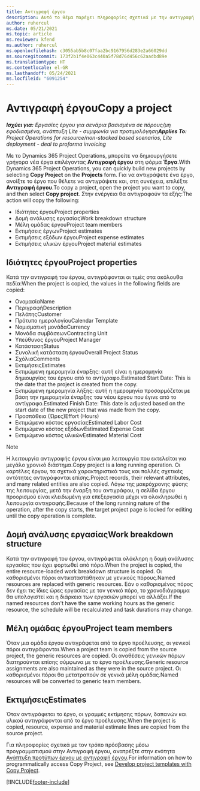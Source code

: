 ```yaml
---
title: Αντιγραφή έργου
description: Αυτό το θέμα παρέχει πληροφορίες σχετικά με την αντιγραφή έρων στο Dynamics 365 Project Operations.
author: ruhercul
ms.date: 05/21/2021
ms.topic: article
ms.reviewer: kfend
ms.author: ruhercul
ms.openlocfilehash: c3055ab5b8c07faa2bc9167956d283e2a66029dd
ms.sourcegitcommit: 173f2b1f4e063c440a5f78d76d456c62aadbd89e
ms.translationtype: HT
ms.contentlocale: el-GR
ms.lasthandoff: 05/24/2021
ms.locfileid: "6091254"
---
```

# <a name="copy-a-project"></a><span data-ttu-id="251f1-103">Αντιγραφή έργου</span><span class="sxs-lookup"><span data-stu-id="251f1-103">Copy a project</span></span>

<span data-ttu-id="251f1-104">_**Ισχύει για:** Εργασίες έργου για σενάρια βασισμένα σε πόρους/μη εφοδιασμένα, ανάπτυξη Lite - συμφωνία για προτιμολόγηση_</span><span class="sxs-lookup"><span data-stu-id="251f1-104">_**Applies To:** Project Operations for resource/non-stocked based scenarios, Lite deployment - deal to proforma invoicing_</span></span>

<span data-ttu-id="251f1-105">Με το Dynamics 365 Project Operations, μπορείτε να δημιουργήσετε γρήγορα νέα έργα επιλέγοντας **Αντιγραφή έργου** στη φόρμα **Έργα**.</span><span class="sxs-lookup"><span data-stu-id="251f1-105">With Dynamics 365 Project Operations, you can quickly build new projects by selecting **Copy Project** on the **Projects** form.</span></span> <span data-ttu-id="251f1-106">Για να αντιγράψετε ένα έργο, ανοίξτε το έργο που θέλετε να αντιγράψετε και, στη συνέχεια, επιλέξτε **Αντιγραφή έργου**.</span><span class="sxs-lookup"><span data-stu-id="251f1-106">To copy a project, open the project you want to copy, and then select **Copy project**.</span></span> <span data-ttu-id="251f1-107">Στην ενέργεια θα αντιγραφούν τα εξής:</span><span class="sxs-lookup"><span data-stu-id="251f1-107">The action will copy the following:</span></span>

- <span data-ttu-id="251f1-108">Ιδιότητες έργου</span><span class="sxs-lookup"><span data-stu-id="251f1-108">Project properties</span></span> 
- <span data-ttu-id="251f1-109">Δομή ανάλυσης εργασίας</span><span class="sxs-lookup"><span data-stu-id="251f1-109">Work breakdown structure</span></span>
- <span data-ttu-id="251f1-110">Μέλη ομάδας έργου</span><span class="sxs-lookup"><span data-stu-id="251f1-110">Project team members</span></span>
- <span data-ttu-id="251f1-111">Εκτιμήσεις έργων</span><span class="sxs-lookup"><span data-stu-id="251f1-111">Project estimates</span></span>
- <span data-ttu-id="251f1-112">Εκτιμήσεις εξόδων έργου</span><span class="sxs-lookup"><span data-stu-id="251f1-112">Project expense estimates</span></span>
- <span data-ttu-id="251f1-113">Εκτιμήσεις υλικών έργου</span><span class="sxs-lookup"><span data-stu-id="251f1-113">Project material estimates</span></span>

## <a name="project-properties"></a><span data-ttu-id="251f1-114">Ιδιότητες έργου</span><span class="sxs-lookup"><span data-stu-id="251f1-114">Project properties</span></span>

<span data-ttu-id="251f1-115">Κατά την αντιγραφή του έργου, αντιγράφονται οι τιμές στα ακόλουθα πεδία:</span><span class="sxs-lookup"><span data-stu-id="251f1-115">When the project is copied, the values in the following fields are copied:</span></span>

- <span data-ttu-id="251f1-116">Ονομασία</span><span class="sxs-lookup"><span data-stu-id="251f1-116">Name</span></span>
- <span data-ttu-id="251f1-117">Περιγραφή</span><span class="sxs-lookup"><span data-stu-id="251f1-117">Description</span></span>
- <span data-ttu-id="251f1-118">Πελάτης</span><span class="sxs-lookup"><span data-stu-id="251f1-118">Customer</span></span>
- <span data-ttu-id="251f1-119">Πρότυπο ημερολογίου</span><span class="sxs-lookup"><span data-stu-id="251f1-119">Calendar Template</span></span>
- <span data-ttu-id="251f1-120">Νομισματική μονάδα</span><span class="sxs-lookup"><span data-stu-id="251f1-120">Currency</span></span>
- <span data-ttu-id="251f1-121">Μονάδα συμβάσεων</span><span class="sxs-lookup"><span data-stu-id="251f1-121">Contracting Unit</span></span>
- <span data-ttu-id="251f1-122">Υπεύθυνος έργου</span><span class="sxs-lookup"><span data-stu-id="251f1-122">Project Manager</span></span>
- <span data-ttu-id="251f1-123">Κατάσταση</span><span class="sxs-lookup"><span data-stu-id="251f1-123">Status</span></span>
- <span data-ttu-id="251f1-124">Συνολική κατάσταση έργου</span><span class="sxs-lookup"><span data-stu-id="251f1-124">Overall Project Status</span></span>
- <span data-ttu-id="251f1-125">Σχόλια</span><span class="sxs-lookup"><span data-stu-id="251f1-125">Comments</span></span>
- <span data-ttu-id="251f1-126">Εκτιμήσεις</span><span class="sxs-lookup"><span data-stu-id="251f1-126">Estimates</span></span>
- <span data-ttu-id="251f1-127">Εκτιμώμενη ημερομηνία έναρξης: αυτή είναι η ημερομηνία δημιουργίας του έργου από το αντίγραφο.</span><span class="sxs-lookup"><span data-stu-id="251f1-127">Estimated Start Date: This is the date that the project is created from the copy.</span></span>
- <span data-ttu-id="251f1-128">Εκτιμώμενη ημερομηνία λήξης: αυτή η ημερομηνία προσαρμόζεται με βάση την ημερομηνία έναρξης του νέου έργου που έγινε από το αντίγραφο.</span><span class="sxs-lookup"><span data-stu-id="251f1-128">Estimated Finish Date: This date is adjusted based on the start date of the new project that was made from the copy.</span></span>
- <span data-ttu-id="251f1-129">Προσπάθεια (Ώρες)</span><span class="sxs-lookup"><span data-stu-id="251f1-129">Effort (Hours)</span></span>
- <span data-ttu-id="251f1-130">Εκτιμώμενο κόστος εργασίας</span><span class="sxs-lookup"><span data-stu-id="251f1-130">Estimated Labor Cost</span></span>
- <span data-ttu-id="251f1-131">Εκτιμώμενο κόστος εξόδων</span><span class="sxs-lookup"><span data-stu-id="251f1-131">Estimated Expense Cost</span></span>
- <span data-ttu-id="251f1-132">Εκτιμώμενο κόστος υλικών</span><span class="sxs-lookup"><span data-stu-id="251f1-132">Estimated Material Cost</span></span>

> [!NOTE]
> <span data-ttu-id="251f1-133">Η λειτουργία αντιγραφής έργου είναι μια λειτουργία που εκτελείται για μεγάλο χρονικό διάστημα.</span><span class="sxs-lookup"><span data-stu-id="251f1-133">Copy project is a long running operation.</span></span> <span data-ttu-id="251f1-134">Οι καρτέλες έργου, τα σχετικά χαρακτηριστικά τους και πολλές σχετικές οντότητες αντιγράφονται επίσης.</span><span class="sxs-lookup"><span data-stu-id="251f1-134">Project records, their relevant attributes, and many related entities are also copied.</span></span> <span data-ttu-id="251f1-135">Λόγω της μακρόχρονης φύσης της λειτουργίας, μετά την έναρξη του αντιγράφου, η σελίδα έργου προορισμού είναι κλειδωμένη για επεξεργασία μέχρι να ολοκληρωθεί η λειτουργία αντιγραφής.</span><span class="sxs-lookup"><span data-stu-id="251f1-135">Because of the long running nature of the operation, after the copy starts, the target project page is locked for editing until the copy operation is complete.</span></span>

## <a name="work-breakdown-structure"></a><span data-ttu-id="251f1-136">Δομή ανάλυσης εργασίας</span><span class="sxs-lookup"><span data-stu-id="251f1-136">Work breakdown structure</span></span>

<span data-ttu-id="251f1-137">Κατά την αντιγραφή του έργου, αντιγράφεται ολόκληρη η δομή ανάλυσης εργασίας που έχει φορτωθεί από πόρο.</span><span class="sxs-lookup"><span data-stu-id="251f1-137">When the project is copied, the entire resource-loaded work breakdown structure is copied.</span></span> <span data-ttu-id="251f1-138">Οι καθορισμένοι πόροι αντικαταστάθηκαν με γενικούς πόρους.</span><span class="sxs-lookup"><span data-stu-id="251f1-138">Named resources are replaced with generic resources.</span></span> <span data-ttu-id="251f1-139">Εάν ο καθορισμένος πόρος δεν έχει τις ίδιες ώρες εργασίας με τον γενικό πόρο, το χρονοδιάγραμμα θα υπολογιστεί και η διάρκεια των εργασιών μπορεί να αλλάξει.</span><span class="sxs-lookup"><span data-stu-id="251f1-139">If the named resources don't have the same working hours as the generic resource, the schedule will be recalculated and task durations may change.</span></span>

## <a name="project-team-members"></a><span data-ttu-id="251f1-140">Μέλη ομάδας έργου</span><span class="sxs-lookup"><span data-stu-id="251f1-140">Project team members</span></span>

<span data-ttu-id="251f1-141">Όταν μια ομάδα έργου αντιγράφεται από το έργο προέλευσης, οι γενικοί πόροι αντιγράφονται.</span><span class="sxs-lookup"><span data-stu-id="251f1-141">When a project team is copied from the source project, the generic resources are copied.</span></span> <span data-ttu-id="251f1-142">Οι αναθέσεις γενικών πόρων διατηρούνται επίσης σύμφωνα με το έργο προέλευσης.</span><span class="sxs-lookup"><span data-stu-id="251f1-142">Generic resource assignments are also maintained as they were in the source project.</span></span> <span data-ttu-id="251f1-143">Οι καθορισμένοι πόροι θα μετατραπούν σε γενικά μέλη ομάδας.</span><span class="sxs-lookup"><span data-stu-id="251f1-143">Named resources will be converted to generic team members.</span></span>

## <a name="estimates"></a><span data-ttu-id="251f1-144">Εκτιμήσεις</span><span class="sxs-lookup"><span data-stu-id="251f1-144">Estimates</span></span>

<span data-ttu-id="251f1-145">Όταν αντιγράφεται το έργο, οι γραμμές εκτίμησης πόρων, δαπανών και υλικού αντιγράφονται από το έργο προέλευσης.</span><span class="sxs-lookup"><span data-stu-id="251f1-145">When the project is copied, resource, expense and material estimate lines are copied from the source project.</span></span> 

<span data-ttu-id="251f1-146">Για πληροφορίες σχετικά με τον τρόπο πρόσβασης μέσω προγραμματισμού στην Αντιγραφή έργου, ανατρέξτε στην ενότητα [Ανάπτυξη προτύπων έργου με αντιγραφή έργου](dev-copy-project.md).</span><span class="sxs-lookup"><span data-stu-id="251f1-146">For information on how to programmatically access Copy Project, see [Develop project templates with Copy Project](dev-copy-project.md).</span></span>


[!INCLUDE[footer-include](../includes/footer-banner.md)]
